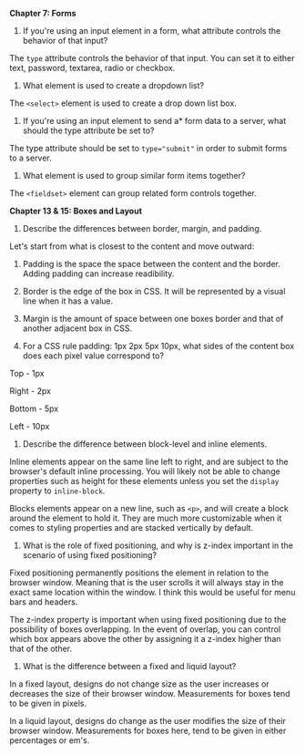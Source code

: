 **Chapter 7: Forms**

1. If you're using an input element in a form, what attribute controls the behavior of that input?

 The `type` attribute controls the behavior of that input. You can set it to either text, password, textarea, radio or checkbox.

1. What element is used to create a dropdown list?

  The `<select>` element is used to create a drop down list box.

1. If you're using an input element to send a* form data to a server, what should the type attribute be set to?

  The type attribute should be set to `type="submit"` in order to submit forms to a server.

1. What element is used to group similar form items together?

  The `<fieldset>` element can group related form controls together.


  **Chapter 13 & 15: Boxes and Layout**

1. Describe the differences between border, margin, and padding.

  Let's start from what is closest to the content and move outward:

  1. Padding is the space the space between the content and the border. Adding padding can increase readibility.

  1. Border is the edge of the box in CSS. It will be represented by a visual line when it has a value.

  1. Margin is the amount of space between one boxes border and that of another adjacent box in CSS.

1. For a CSS rule padding: 1px 2px 5px 10px, what sides of the content box does each pixel value correspond to?

  Top - 1px

  Right - 2px

  Bottom - 5px

  Left - 10px

1. Describe the difference between block-level and inline elements.

  Inline elements appear on the same line left to right, and are subject to the browser's default inline processing. You will likely not be able to change properties such as height for these elements unless you set the `display` property to `inline-block`.

  Blocks elements appear on a new line, such as `<p>`, and will create a block around the element to hold it. They are much more customizable when it comes to styling properties and are stacked vertically by default.


1. What is the role of fixed positioning, and why is z-index important in the scenario of using fixed positioning?

  Fixed positioning permanently positions the element in relation to the browser window. Meaning that is the user scrolls it will always stay in the exact same location within the window. I think this would be useful for menu bars and headers.

  The z-index property is important when using fixed positioning due to the possibility of boxes overlapping. In the event of overlap, you can control which box appears above the other by assigning it a z-index higher than that of the other.

1. What is the difference between a fixed and liquid layout?

  In a fixed layout, designs do not change size as the user increases or decreases  the size of their browser window. Measurements for boxes tend to be given in pixels.

  In a liquid layout, designs do change as the user modifies the size of their browser window. Measurements for boxes here, tend to be given in either percentages or em's.
